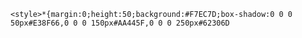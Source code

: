     <style>*{margin:0;height:50;background:#F7EC7D;box-shadow:0 0 0 50px#E38F66,0 0 0 150px#AA445F,0 0 0 250px#62306D
